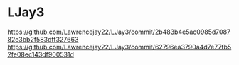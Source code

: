 # LJay3
https://github.com/Lawrencejay22/LJay3/commit/2b483b4e5ac0985d708782e3bb2f583dff327663
https://github.com/Lawrencejay22/LJay3/commit/62796ea3790a4d7e77fb52fe08ec143df900531d
